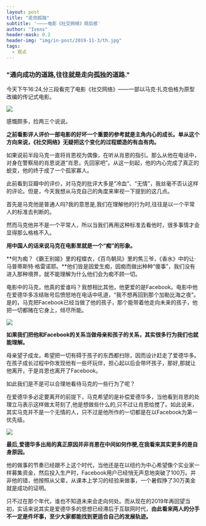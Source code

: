 ```yaml
---
layout: post
title: "走向孤独"
subtitle: '————电影《社交网络》观后感'
author: "Ivens"
header-mask: 0.2
header-img: "img/in-post/2019-11-3/th.jpg"
tags:
  - 观点
---
```


### "通向成功的道路,往往就是走向孤独的道路."

今天下午16:24,分三段看完了电影《社交网络》——一部以马克·扎克伯格为原型改编的传记式电影。

![](../../../../img/in-post/2019-11-2/a.jpg)

感慨颇多，捡两三个说说。

**之前看影评人评价一部电影的好坏一个重要的参考就是主角内心的成长。单从这个方向来说，《社交网络》无疑把这个变化的过程塑造的有血有肉。**

如果说前半段马克一直将肖恩视为偶像，在听从肖恩的指引。那么从他在电话中，对身在警察局的肖恩说道“肖恩，先回家吧”。从这一刻起，他的内心完成了真正的蜕变，他的终于成了一个孤家寡人。

此前看到豆瓣中的评价，对马克的批评大多是“冷血”、“无情”，我丝毫不否认这样的评论。但是，今天我想从马克自己的角度来审视一下提到的这几点。

首先是马克他是普通人吗?我的意思是,我们在理解他的行为时,往往是以一个平常人的标准去判断的。

然而马克他并不是一个平常人，所以当我们再用这种标准去看他时，很多事情才会显得那么格格不入。

**用中国人的话来说马克在电影里就是一个“痴”的形象。**

**何为痴？《霸王别姬》里的程蝶衣，《百鸟朝凤》里的焦三爷，《香水》中的让·马普蒂斯特·格雷诺耶。**他们皆是因爱生痴，因痴而做出种种“傻事”，我们没有进入那种境界，就不能理解为什么他们会为痴不顾一切。

电影中的马克，他真的爱谁吗？我想相比其他，他更爱的是Facebook。电影中他在爱德华多冻结账号后愤怒地在电话中吼道，“我不想再回到那个加勒比海之夜”。是的，马克把Facebook已经当做了他的孩子，那个能带着他走向未来的孩子，他把一切都赌在它身上，倾尽所能。

![](../../../../img/in-post/2019-11-2/a.png)

**如果我们把他和Facebook的关系当做母亲和孩子的关系，其实很多行为我们也就能理解。**

母亲望子成龙，希望把一切有碍于孩子的东西都扫除，因而设计赶走了爱德华多。在孩子成长过程中你发现他有一些坏玩伴，担心起以后会带坏孩子，那好,那就让他离开，于是肖恩也离开了Facebook。

如此我们是不是可以合理地看待马克的一些行为了呢？

在爱德华多必定要离开的前提下，马克希望的是补偿爱德华多，当他看到肖恩的处理立马表示这样做太苛刻了,他是想做些什么的,只不过让肖恩给搅了。如此说来，其实马克并不是一个无情的人，只不过是他所作的一切都是在以Facebook为第一优先级。

![](../../../../img/in-post/2019-11-2/b.jpg)

**最后,爱德华多出局的真正原因并非肖恩在中间如何作梗,在我看来其实更多的是自身原因。**

他的做事的节奏已经跟不上这个时代，当他还是在以纽约为中心希望像个实业家一样募集资金，然后投入生产时，Facebook用户已经悄无声息地突破了100万。并非他的错，他按照从父辈，从课本上学习的经验来做事，一个暑假挣了30万美金就是成功的证明。

只不过在那个年代，谁也不知道未来会走向何处。而从现在的2019年再回望当初，实话来说其实是爱德华多的思想已经滞后于互联网时代，**由此看来两人的分手不一定是件坏事，至少大家都能找到更适合自己的发展轨迹。**



